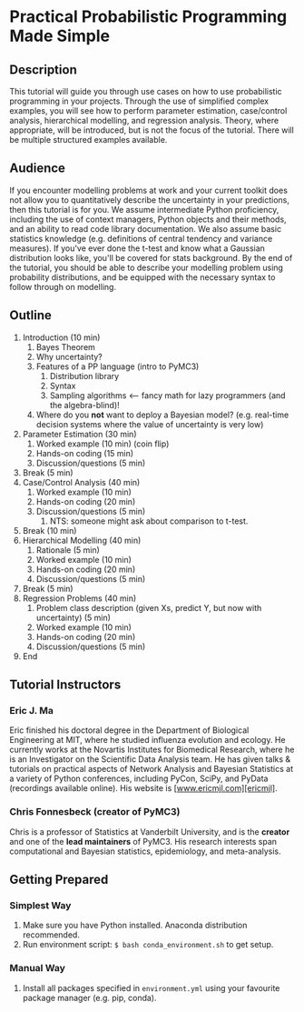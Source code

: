 # Practical Probabilistic Programming Made Simple

## Description

This tutorial will guide you through use cases on how to use probabilistic programming in your projects. Through the use of simplified complex examples, you will see how to perform parameter estimation, case/control analysis, hierarchical modelling, and regression analysis. Theory, where appropriate, will be introduced, but is not the focus of the tutorial. There will be multiple structured examples available.

## Audience

If you encounter modelling problems at work and your current toolkit does not allow you to quantitatively describe the uncertainty in your predictions, then this tutorial is for you. We assume intermediate Python proficiency, including the use of context managers, Python objects and their methods, and an ability to read code library documentation. We also assume basic statistics knowledge (e.g. definitions of central tendency and variance measures). If you've ever done the t-test and know what a Gaussian distribution looks like, you'll be covered for stats background. By the end of the tutorial, you should be able to describe your modelling problem using probability distributions, and be equipped with the necessary syntax to follow through on modelling.

## Outline

1. Introduction (10 min)
    1. Bayes Theorem
    1. Why uncertainty?
    1. Features of a PP language (intro to PyMC3)
        1. Distribution library
        1. Syntax
        1. Sampling algorithms <-- fancy math for lazy programmers (and the algebra-blind)!
    1. Where do you **not** want to deploy a Bayesian model? (e.g. real-time decision systems where the value of uncertainty is very low)
1. Parameter Estimation (30 min)
    1. Worked example (10 min) (coin flip)
    1. Hands-on coding (15 min)
    1. Discussion/questions (5 min)
1. Break (5 min)
1. Case/Control Analysis (40 min)
    1. Worked example (10 min)
    1. Hands-on coding (20 min)
    1. Discussion/questions (5 min)
        1. NTS: someone might ask about comparison to t-test.
1. Break (10 min)
1. Hierarchical Modelling (40 min)
    1. Rationale (5 min)
    1. Worked example (10 min)
    1. Hands-on coding (20 min)
    1. Discussion/questions (5 min)
1. Break (5 min)
1. Regression Problems (40 min)
    1. Problem class description (given Xs, predict Y, but now with uncertainty) (5 min)
    1. Worked example (10 min)
    1. Hands-on coding (20 min)
    1. Discussion/questions (5 min)
1. End

## Tutorial Instructors

### Eric J. Ma

Eric finished his doctoral degree in the Department of Biological Engineering at MIT, where he studied influenza evolution and ecology. He currently works at the Novartis Institutes for Biomedical Research, where he is an Investigator on the Scientific Data Analysis team. He has given talks & tutorials on practical aspects of Network Analysis and Bayesian Statistics at a variety of Python conferences, including PyCon, SciPy, and PyData (recordings available online). His website is [www.ericmjl.com][ericmjl].

[ericmjl]: www.ericmjl.com

### Chris Fonnesbeck (creator of PyMC3)

Chris is a professor of Statistics at Vanderbilt University, and is the **creator** and one of the **lead maintainers** of PyMC3. His research interests span computational and Bayesian statistics, epidemiology, and meta-analysis.

## Getting Prepared

### Simplest Way

1. Make sure you have Python installed. Anaconda distribution recommended.
1. Run environment script: `$ bash conda_environment.sh` to get setup.

### Manual Way

1. Install all packages specified in `environment.yml` using your favourite package manager (e.g. pip, conda).
